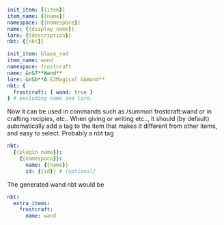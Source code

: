 ```yaml
init_item: {{item}}
item_name: {{name}}
namespace: {{namespace}}
name: {{display_name}}
lore: {{description}}
nbt: {{nbt}} 
```

```yaml
init_item: blaze_rod
item_name: wand
namespace: frostcraft
name: &r&7**Wand**
lore: &r&b**A &3Magical &bWand**
nbt: {
  frostcraft: { wand: true }
} # excluding name and lore.
```
Now it can be used in commands such as 
/summon frostcraft:wand
or in crafting recipies, etc..
When giving or writing etc.., it should (by default) automatically add a tag to the item that makes it different from other items, and easy to select.
Probably a nbt tag
```yaml
nbt:
  {{plugin_name}}:
    {{namespace}}:
      name: {{name}}
      id: {{id}} # [optional]
```
The generated wand nbt would be
```yaml
nbt:
  extra_items:
    frostcraft:
      name: wand
```
